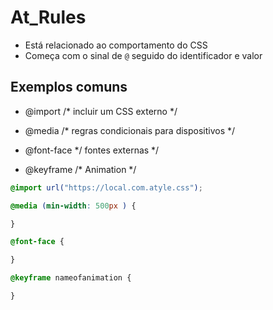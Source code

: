# At_Rules 

* Está relacionado ao comportamento do CSS
* Começa com o sinal de `@` seguido do identificador e valor 

## Exemplos comuns 

- @import  /* incluir um CSS externo */

- @media /* regras condicionais para dispositivos */

- @font-face */ fontes externas */ 

- @keyframe /* Animation */ 

```css
@import url("https://local.com.atyle.css");

@media (min-width: 500px ) {

}

@font-face {

}

@keyframe nameofanimation {

}
